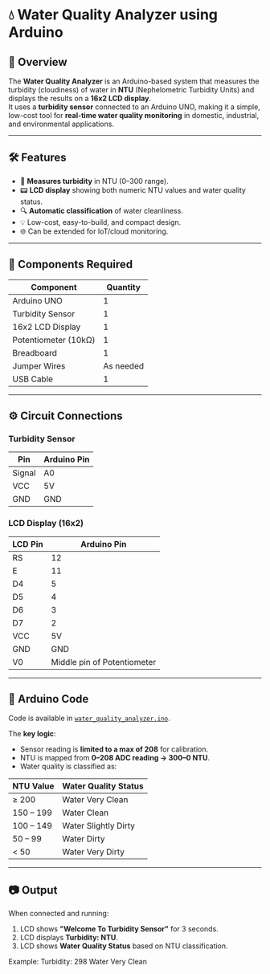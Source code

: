 # 💧 Water Quality Analyzer using Arduino

## 📌 Overview
The **Water Quality Analyzer** is an Arduino-based system that measures the turbidity (cloudiness) of water in **NTU** (Nephelometric Turbidity Units) and displays the results on a **16x2 LCD display**.  
It uses a **turbidity sensor** connected to an Arduino UNO, making it a simple, low-cost tool for **real-time water quality monitoring** in domestic, industrial, and environmental applications.

---

## 🛠️ Features
- 📏 **Measures turbidity** in NTU (0–300 range).
- 📟 **LCD display** showing both numeric NTU values and water quality status.
- 🔍 **Automatic classification** of water cleanliness.
- 💡 Low-cost, easy-to-build, and compact design.
- 🌐 Can be extended for IoT/cloud monitoring.

---

## 🧩 Components Required
| Component           | Quantity |
|---------------------|----------|
| Arduino UNO         | 1        |
| Turbidity Sensor    | 1        |
| 16x2 LCD Display    | 1        |
| Potentiometer (10kΩ)| 1        |
| Breadboard          | 1        |
| Jumper Wires        | As needed |
| USB Cable           | 1        |

---

## ⚙️ Circuit Connections

### Turbidity Sensor
| Pin     | Arduino Pin |
|---------|-------------|
| Signal  | A0          |
| VCC     | 5V          |
| GND     | GND         |

### LCD Display (16x2)
| LCD Pin | Arduino Pin |
|---------|-------------|
| RS      | 12          |
| E       | 11          |
| D4      | 5           |
| D5      | 4           |
| D6      | 3           |
| D7      | 2           |
| VCC     | 5V          |
| GND     | GND         |
| V0      | Middle pin of Potentiometer |

---

## 📜 Arduino Code
Code is available in [`water_quality_analyzer.ino`](water_quality_analyzer.ino).

The **key logic**:
- Sensor reading is **limited to a max of 208** for calibration.
- NTU is mapped from **0–208 ADC reading → 300–0 NTU**.
- Water quality is classified as:

| NTU Value      | Water Quality Status      |
|----------------|---------------------------|
| ≥ 200          | Water Very Clean          |
| 150 – 199      | Water Clean               |
| 100 – 149      | Water Slightly Dirty      |
| 50 – 99        | Water Dirty               |
| < 50           | Water Very Dirty          |

---

## 📷 Output
When connected and running:
1. LCD shows **"Welcome To Turbidity Sensor"** for 3 seconds.
2. LCD displays **Turbidity: <value> NTU**.
3. LCD shows **Water Quality Status** based on NTU classification.

Example:
Turbidity: 298
Water Very Clean
